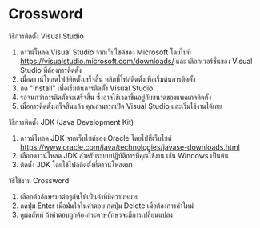 # Crossword
วิธีการติดตั้ง Visual Studio
1)   ดาวน์โหลด Visual Studio จากเว็บไซต์ของ Microsoft โดยไปที่ https://visualstudio.microsoft.com/downloads/ และ เลือกเวอร์ชั่นของ Visual Studio ที่ต้องการติดตั้ง  
2)   เมื่อดาวน์โหลดไฟล์ติดตั้งเสร็จสิ้น คลิกที่ไฟล์ติดตั้งเพื่อเริ่มต้นการติดตั้ง  
3)   กด "Install" เพื่อเริ่มต้นการติดตั้ง Visual Studio 
4)   รอจนกว่าการติดตั้งจะเสร็จสิ้น ซึ่งอาจใช้เวลาขึ้นอยู่กับขนาดของแพคเกจติดตั้ง 
5)   เมื่อการติดตั้งเสร็จสิ้นแล้ว คุณสามารถเปิด Visual Studio และเริ่มใช้งานได้เลย


วิธีการติดตั้ง JDK (Java Development Kit)
1)   ดาวน์โหลด JDK จากเว็บไซต์ของ Oracle โดยไปที่เว็บไซต์ 
      https://www.oracle.com/java/technologies/javase-downloads.html
2)   เลือกดาวน์โหลด JDK สำหรับระบบปฏิบัติการที่คุณใช้งาน เช่น Windows เป็นต้น 
3)   ติดตั้ง JDK โดยใช้ไฟล์ติดตั้งที่ดาวน์โหลดมา 
 

วิธีใช้งาน Crossword
1) เลือกตัวอักษรมาต่อๆกันให้เป็นคำที่มีความหมาย
2) กดปุ่ม Enter เมื่อมั่นใจในคำตอบ 
    กดปุ่ม Delete เมื่อต้องการคำใหม่
3) ดูผลลัพท์ ถ้าคำตอบถูกต้องกระดาษอักษรจะมีการเปลี่ยนแปลง     
